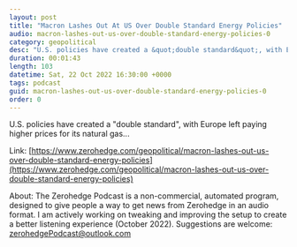 ```yaml
---
layout: post
title: "Macron Lashes Out At US Over Double Standard Energy Policies"
audio: macron-lashes-out-us-over-double-standard-energy-policies-0
category: geopolitical
desc: "U.S. policies have created a &quot;double standard&quot;, with Europe left paying higher prices for its natural gas..."
duration: 00:01:43
length: 103
datetime: Sat, 22 Oct 2022 16:30:00 +0000
tags: podcast
guid: macron-lashes-out-us-over-double-standard-energy-policies-0
order: 0
---
```

U.S. policies have created a &quot;double standard&quot;, with Europe left paying higher prices for its natural gas...

Link: [https://www.zerohedge.com/geopolitical/macron-lashes-out-us-over-double-standard-energy-policies](https://www.zerohedge.com/geopolitical/macron-lashes-out-us-over-double-standard-energy-policies)

About: The Zerohedge Podcast is a non-commercial, automated program, designed to give people a way to get news from Zerohedge in an audio format.  I am actively working on tweaking and improving the setup to create a better listening experience (October 2022).  Suggestions are welcome: [zerohedgePodcast@outlook.com](mailto:zerohedgePodcast@outlook.com)